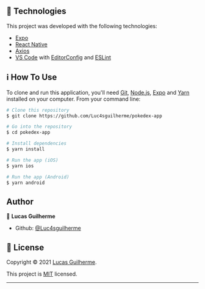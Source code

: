 ## 🚀 Technologies

This project was developed with the following technologies:

-  [Expo][expo]
-  [React Native](https://reactnative.dev/)
-  [Axios](https://github.com/axios/axios)
-  [VS Code][vc] with [EditorConfig][vceditconfig] and [ESLint][vceslint]

## :information_source: How To Use

To clone and run this application, you'll need [Git][git], [Node.js][nodejs], [Expo][expo] and [Yarn][yarn] installed on your computer. From your command line:

```bash
# Clone this repository
$ git clone https://github.com/Luc4sguilherme/pokedex-app

# Go into the repository
$ cd pokedex-app

# Install dependencies
$ yarn install

# Run the app (iOS)
$ yarn ios

# Run the app (Android)
$ yarn android
```

## Author

👤 **Lucas Guilherme**

- Github: [@Luc4sguilherme](https://github.com/Luc4sguilherme)


## 📝 License

Copyright © 2021 [Lucas Guilherme](https://github.com/Luc4sguilherme).

This project is [MIT](https://github.com/Luc4sguilherme/pokedex-app/blob/master/LICENSE) licensed.

---

[nodejs]: https://nodejs.org/
[expo]: https://expo.io/
[git]: https://git-scm.com
[yarn]: https://yarnpkg.com/
[vc]: https://code.visualstudio.com/
[vceditconfig]: https://marketplace.visualstudio.com/items?itemName=EditorConfig.EditorConfig
[vceslint]: https://marketplace.visualstudio.com/items?itemName=dbaeumer.vscode-eslint